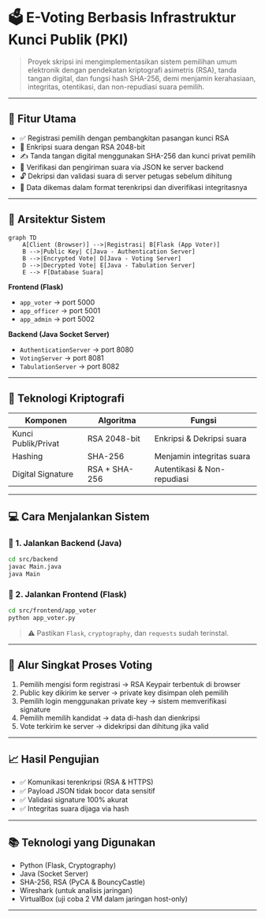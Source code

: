 # 🗳️ E-Voting Berbasis Infrastruktur Kunci Publik (PKI)

> Proyek skripsi ini mengimplementasikan sistem pemilihan umum elektronik dengan pendekatan kriptografi asimetris (RSA), tanda tangan digital, dan fungsi hash SHA-256, demi menjamin kerahasiaan, integritas, otentikasi, dan non-repudiasi suara pemilih.

---

## 📌 Fitur Utama

- ✅ Registrasi pemilih dengan pembangkitan pasangan kunci RSA
- 🔐 Enkripsi suara dengan RSA 2048-bit
- ✍️ Tanda tangan digital menggunakan SHA-256 dan kunci privat pemilih
- 📩 Verifikasi dan pengiriman suara via JSON ke server backend
- 🔓 Dekripsi dan validasi suara di server petugas sebelum dihitung
- 🧾 Data dikemas dalam format terenkripsi dan diverifikasi integritasnya

---

## 🧠 Arsitektur Sistem

```mermaid
graph TD
    A[Client (Browser)] -->|Registrasi| B[Flask (App Voter)]
    B -->|Public Key| C[Java - Authentication Server]
    B -->|Encrypted Vote| D[Java - Voting Server]
    D -->|Decrypted Vote| E[Java - Tabulation Server]
    E --> F[Database Suara]
```

**Frontend (Flask)**
- `app_voter` → port 5000  
- `app_officer` → port 5001  
- `app_admin` → port 5002  

**Backend (Java Socket Server)**
- `AuthenticationServer` → port 8080  
- `VotingServer` → port 8081  
- `TabulationServer` → port 8082  

---

## 🔐 Teknologi Kriptografi

| Komponen            | Algoritma       | Fungsi                                         |
|---------------------|------------------|------------------------------------------------|
| Kunci Publik/Privat | RSA 2048-bit     | Enkripsi & Dekripsi suara                      |
| Hashing             | SHA-256          | Menjamin integritas suara                     |
| Digital Signature   | RSA + SHA-256    | Autentikasi & Non-repudiasi                   |

---

## 💻 Cara Menjalankan Sistem

### 🧪 1. Jalankan Backend (Java)

```bash
cd src/backend
javac Main.java
java Main
```

### 🧪 2. Jalankan Frontend (Flask)

```bash
cd src/frontend/app_voter
python app_voter.py
```

> ⚠️ Pastikan `Flask`, `cryptography`, dan `requests` sudah terinstal.

---

## 🔎 Alur Singkat Proses Voting

1. Pemilih mengisi form registrasi → RSA Keypair terbentuk di browser
2. Public key dikirim ke server → private key disimpan oleh pemilih
3. Pemilih login menggunakan private key → sistem memverifikasi signature
4. Pemilih memilih kandidat → data di-hash dan dienkripsi
5. Vote terkirim ke server → didekripsi dan dihitung jika valid

---

## 📈 Hasil Pengujian

- ✅ Komunikasi terenkripsi (RSA & HTTPS)
- ✅ Payload JSON tidak bocor data sensitif
- ✅ Validasi signature 100% akurat
- ✅ Integritas suara dijaga via hash

---

## 📚 Teknologi yang Digunakan

- Python (Flask, Cryptography)
- Java (Socket Server)
- SHA-256, RSA (PyCA & BouncyCastle)
- Wireshark (untuk analisis jaringan)
- VirtualBox (uji coba 2 VM dalam jaringan host-only)

---
